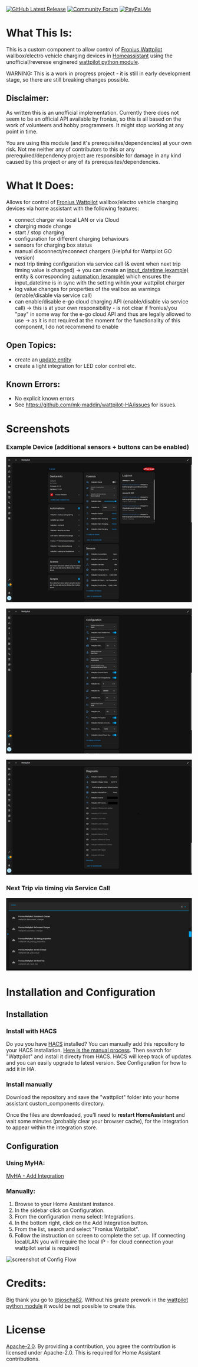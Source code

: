 [![GitHub Latest Release][releases_shield]][latest_release]
[![Community Forum][community_forum_shield]][community_forum]
[![PayPal.Me][paypal_me_shield]][paypal_me]

[latest_release]: https://github.com/mk-maddin/wattpilot-HA/releases/latest
[releases_shield]: https://img.shields.io/github/release/mk-maddin/wattpilot-HA.svg?style=popout

[community_forum_shield]: https://img.shields.io/static/v1.svg?label=%20&message=Forum&style=popout&color=41bdf5&logo=HomeAssistant&logoColor=white
[community_forum]: https://community.home-assistant.io/t/fronius-wattpilot/403118

[paypal_me_shield]: https://img.shields.io/static/v1.svg?label=%20&message=PayPal.Me&logo=paypal
[paypal_me]: https://paypal.me/KraemerMar

# What This Is:

This is a custom component to allow control of [Fronius Wattpilot](https://www.fronius.com/en/solar-energy/installers-partners/technical-data/all-products/solutions/fronius-wattpilot/fronius-wattpilot/wattpilot-home-11-j) wallbox/electro vehicle charging devices in [Homeassistant](https://home-assistant.io) using the unofficial/reverese enginered [wattpilot python module](https://github.com/joscha82/wattpilot).

WARNING:
This is a work in progress project - it is still in early development stage, so there are still breaking changes possible.

## Disclaimer:

As written this is an unofficial implementation.
Currently there does not seem to be an official API available by fronius, so this is all based on the work of volunteers and hobby programmers.
It might stop working at any point in time.

You are using this module (and it's prerequisites/dependencies) at your own risk.
Not me neither any of contributors to this or any prerequired/dependency project are responsible for damage in any kind caused by this project or any of its prerequsites/dependencies.

# What It Does:

Allows for control of [Fronius Wattpilot](https://www.fronius.com/en/solar-energy/installers-partners/products-solutions/residential-energy-solutions/e-mobility-and-photovoltaic-residential/wattpilot-ev-charging-solution-for-homes) wallbox/electro vehicle charging devices via home assistant with the following features:

* connect charger via local LAN or via Cloud
* charging mode change
* start / stop charging
* configuration for different charging behaviours
* sensors for charging box status
* manual disconnect/reconnect chargers (Helpful for Wattpilot GO version)
* next trip timing configuration via service call (& event when next trip timing value is changed) -> you can create an [input_datetime (example)](packages/wattpilot/wattpilot_input_datetime.yaml) entity & corresponding [automation (example)](packages/wattpilot/wattpilot_automation.yaml) which ensures the input_datetime is in sync with the setting wihtin your wattpilot charger
* log value changes for properties of the wallbox as warnings (enable/disable via service call)
* can enable/disable e-go cloud charging API (enable/disable via service call) -> this is at your own responsibility - is not clear if fronius/you "pay" in some way for the e-go cloud API and thus are legally allowed to use -> as it is not required at the moment for the functionality of this component, I do not recommend to enable

## Open Topics:

* create an [update entity](https://www.home-assistant.io/blog/2022/04/06/release-20224/#introducing-update-entities)
* create a light integration for LED color control etc.

## Known Errors:

* No explicit known errors
* See https://github.com/mk-maddin/wattpilot-HA/issues for issues.

# Screenshots

### Example Device (additional sensors + buttons can be enabled)

![screenshot of Wattpilot Device](doc/device_view1.jpg)

![screenshot of Wattpilot Device](doc/device_view2.jpg)

![screenshot of Wattpilot Device](doc/device_view3.jpg)

### Next Trip via timing via Service Call

![screenshot of Next Trip service](doc/service_view1.jpg)

# Installation and Configuration

## Installation

### Install with HACS

Do you you have [HACS](https://community.home-assistant.io/t/custom-component-hacs) installed?
You can manually add this repository to your HACS installation. [Here is the manual process](https://hacs.xyz/docs/faq/custom_repositories/).
Then search for "Wattpilot" and install it directy from HACS.
HACS will keep track of updates and you can easily upgrade to latest version. See Configuration for how to add it in HA.

### Install manually
Download the repository and save the "wattpilot" folder into your home assistant custom_components directory.

Once the files are downloaded, you’ll need to **restart HomeAssistant** and wait some minutes (probably clear your browser cache),
for the integration to appear within the integration store.

## Configuration

### Using MyHA:

[MyHA - Add Integration](https://my.home-assistant.io/redirect/config_flow_start?domain=wattpilot)

### Manually:

1. Browse to your Home Assistant instance.
2. In the sidebar click on Configuration.
3. From the configuration menu select: Integrations.
4. In the bottom right, click on the Add Integration button.
5. From the list, search and select "Fronius Wattpilot".
6. Follow the instruction on screen to complete the set up.
   (If connecting local/LAN you will require the local IP - for cloud connection your wattpilot serial is required)

![screenshot of Config Flow](doc/config_flow1.jpg)

# Credits:

Big thank you go to [@joscha82](https://github.com/joscha82).
Without his greate prework in the [wattpilot python module](https://github.com/joscha82/wattpilot) it would be not possible to create this.

# License

[Apache-2.0](LICENSE). By providing a contribution, you agree the contribution is licensed under Apache-2.0. This is required for Home Assistant contributions.
